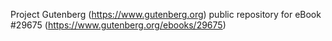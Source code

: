 Project Gutenberg (https://www.gutenberg.org) public repository for eBook #29675 (https://www.gutenberg.org/ebooks/29675)
